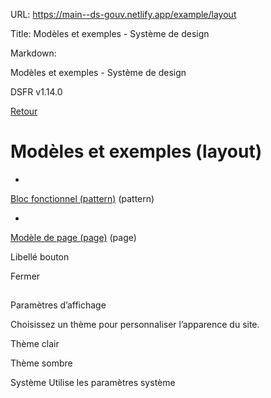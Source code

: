 URL:
https://main--ds-gouv.netlify.app/example/layout

Title:
Modèles et exemples - Système de design

Markdown:


Modèles et exemples - Système de design


DSFR v1.14.0


[Retour](../)


# Modèles et exemples (layout)


-
[Bloc fonctionnel (pattern)](pattern/) (pattern)


-
[Modèle de page (page)](page/) (page)


Libellé bouton


Fermer


##
Paramètres d’affichage


Choisissez un thème pour personnaliser l’apparence du site.


Thème clair


Thème sombre


Système
Utilise les paramètres système